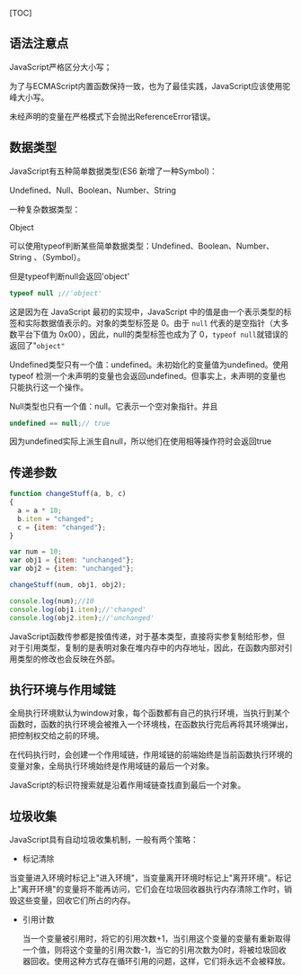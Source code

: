 [TOC]



## 语法注意点

JavaScript严格区分大小写；

为了与ECMAScript内置函数保持一致，也为了最佳实践，JavaScript应该使用驼峰大小写。

未经声明的变量在严格模式下会抛出ReferenceError错误。

## 数据类型

JavaScript有五种简单数据类型(ES6 新增了一种Symbol)：

Undefined、Null、Boolean、Number、String

一种复杂数据类型：

Object

可以使用typeof判断某些简单数据类型：Undefined、Boolean、Number、String 、（Symbol）。

但是typeof判断null会返回'object'

```javascript
typeof null ;//'object'
```

这是因为在 JavaScript 最初的实现中，JavaScript 中的值是由一个表示类型的标签和实际数据值表示的。对象的类型标签是 0。由于 `null` 代表的是空指针（大多数平台下值为 0x00），因此，null的类型标签也成为了 0，`typeof null`就错误的返回了"`object"`

Undefined类型只有一个值：undefined。未初始化的变量值为undefined。使用typeof 检测一个未声明的变量也会返回undefined。但事实上，未声明的变量也只能执行这一个操作。

Null类型也只有一个值：null。它表示一个空对象指针。并且

```javascript
undefined == null;// true
```

因为undefined实际上派生自null，所以他们在使用相等操作符时会返回true



##	传递参数

```javascript
function changeStuff(a, b, c)
{
  a = a * 10;
  b.item = "changed";
  c = {item: "changed"};
}

var num = 10;
var obj1 = {item: "unchanged"};
var obj2 = {item: "unchanged"};

changeStuff(num, obj1, obj2);

console.log(num);//10
console.log(obj1.item);//'changed'
console.log(obj2.item);//'unchanged'
```

JavaScript函数传参都是按值传递，对于基本类型，直接将实参复制给形参，但对于引用类型，复制的是表明对象在堆内存中的内存地址，因此，在函数内部对引用类型的修改也会反映在外部。

## 执行环境与作用域链

全局执行环境默认为window对象，每个函数都有自己的执行环境，当执行到某个函数时，函数的执行环境会被推入一个环境栈，在函数执行完后再将其环境弹出，把控制权交给之前的环境。

在代码执行时，会创建一个作用域链，作用域链的前端始终是当前函数执行环境的变量对象，全局执行环境始终是作用域链的最后一个对象。

JavaScript的标识符搜索就是沿着作用域链查找直到最后一个对象。

## 垃圾收集

JavaScript具有自动垃圾收集机制，一般有两个策略：

- 标记清除

当变量进入环境时标记上"进入环境"，当变量离开环境时标记上"离开环境"。标记上"离开环境"的变量将不能再访问，它们会在垃圾回收器执行内存清除工作时，销毁这些变量，回收它们所占的内存。

- 引用计数

  当一个变量被引用时，将它的引用次数+1，当引用这个变量的变量有重新取得一个值，则将这个变量的引用次数-1，当它的引用次数为0时，将被垃圾回收器回收。使用这种方式存在循环引用的问题，这样，它们将永远不会被释放。